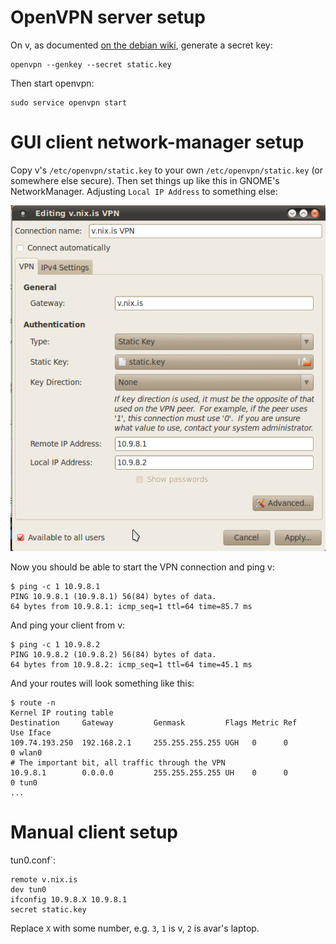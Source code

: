 # OpenVPN server setup

On v, as documented
[on the debian wiki](http://wiki.debian.org/HowTo/openvpn), generate a
secret key:

    openvpn --genkey --secret static.key
    
Then start openvpn:

    sudo service openvpn start
    
# GUI client network-manager setup

Copy v's `/etc/openvpn/static.key` to your own
`/etc/openvpn/static.key` (or somewhere else secure). Then set things
up like this in GNOME's NetworkManager. Adjusting `Local IP Address`
to something else:

![OpenVPN setup with NetworkManager](http://github.com/avar/linode-etc/raw/master/openvpn/v.nix.is-vpn-network-manager.png)

Now you should be able to start the VPN connection and ping v:

    $ ping -c 1 10.9.8.1
    PING 10.9.8.1 (10.9.8.1) 56(84) bytes of data.
    64 bytes from 10.9.8.1: icmp_seq=1 ttl=64 time=85.7 ms
    
And ping your client from v:
    
    $ ping -c 1 10.9.8.2
    PING 10.9.8.2 (10.9.8.2) 56(84) bytes of data.
    64 bytes from 10.9.8.2: icmp_seq=1 ttl=64 time=45.1 ms
    
And your routes will look something like this:
    
    $ route -n
    Kernel IP routing table
    Destination     Gateway         Genmask         Flags Metric Ref    Use Iface
    109.74.193.250  192.168.2.1     255.255.255.255 UGH   0      0        0 wlan0
    # The important bit, all traffic through the VPN
    10.9.8.1        0.0.0.0         255.255.255.255 UH    0      0        0 tun0
    ...
    
# Manual client setup

tun0.conf`:

    remote v.nix.is
    dev tun0
    ifconfig 10.9.8.X 10.9.8.1
    secret static.key
    
Replace `X` with some number, e.g. `3`, `1` is v, `2` is avar's
laptop.
